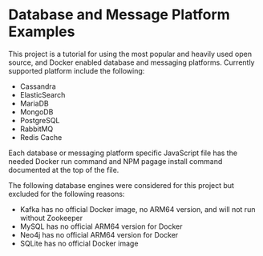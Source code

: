 # Database and Message Platform Examples

This project is a tutorial for using the most popular and heavily used open source, and Docker enabled database and messaging platforms.  Currently supported platform include the following:

* Cassandra
* ElasticSearch
* MariaDB
* MongoDB
* PostgreSQL
* RabbitMQ
* Redis Cache

Each database or messaging platform specific JavaScript file has the needed Docker run command and NPM pagage install command documented at the top of the file.

The following database engines were considered for this project but excluded for the following reasons:

* Kafka has no official Docker image, no ARM64 version, and will not run without Zookeeper
* MySQL has no official ARM64 version for Docker
* Neo4j has no official ARM64 version for Docker
* SQLite has no official Docker image